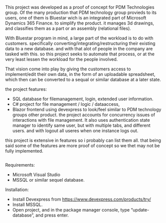 This project was developed as a proof of concept for PDM Technologies group.
Of the many production that PDM technology group provieds to its users,
one of them is Bluestar wich is an integrated part of Microsoft Dynamics 365 Finance.
to simplify the product. it manages 3d drawings, and classifies them as a part or an assembly (relational files).

With Bluestar program in mind, a large part of the workload is to do with customers.
specifically converting/integrating/restructuring their existing data to a new database.
and with that alot of people in the company are tasked with this.
so this project seeks to automate that process, or at the very least lessen the workload for the people involved.

That vision come into play by giving the customers access to implement/edit their own data,
in the form of an uploadable spreadsheet, which then can be converted to a sequal or similar database at a later state.

the project features:
* SQL database for filemanagement, login, extended user information.
* C# project for file management / logic / dataaccess,
* Blazor frontend using devexpress to look/feel similar to PDM technology groups other product.
the project accounts for concurrency issues of interactions with file management.
It also uses authentication state manager to identify same user, but with multiple tabs, and different users. and with logout all useres when one instance logs out.

this project is extensive in features so i probably can list them all.
that being said some of the features are more proof of concept so we thet may not be fully implemented.

<img scr="https://i.ibb.co/tKByDhC/excelmanagement"/>

Requirements:
* Microsoft Visual Studio
* MSSQL or similar sequel database.

Installation:
* Install Devexpress from https://www.devexpress.com/products/try/
* Install MSSQL.
* Open project, and in the package manager console, type “update-database”, and press enter. 
